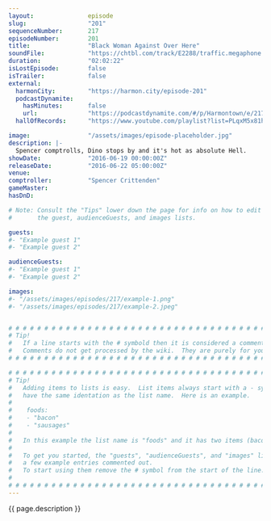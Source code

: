 ```yaml
---
layout:               episode
slug:                 "201"
sequenceNumber:       217
episodeNumber:        201
title:                "Black Woman Against Over Here"
soundFile:            "https://chtbl.com/track/E2288/traffic.megaphone.fm/STA6654036124.mp3?updated=1560193507"
duration:             "02:02:22"
isLostEpisode:        false
isTrailer:            false
external:
  harmonCity:         "https://harmon.city/episode-201"
  podcastDynamite:
    hasMinutes:       false
    url:              "https://podcastdynamite.com/#/p/Harmontown/e/217/201"
  hallOfRecords:      "https://www.youtube.com/playlist?list=PLqxM5x81hNOaHQ3S7CpiuijsfY3iKr1mo"

image:                "/assets/images/episode-placeholder.jpg"
description: |-
  Spencer comptrolls, Dino stops by and it's hot as absolute Hell.
showDate:             "2016-06-19 00:00:00Z"
releaseDate:          "2016-06-22 05:00:00Z"
venue:                
comptroller:          "Spencer Crittenden"
gameMaster:           
hasDnD:               

# Note: Consult the "Tips" lower down the page for info on how to edit
#       the guest, audienceGuests, and images lists.

guests:
#- "Example guest 1"
#- "Example guest 2"

audienceGuests:
#- "Example guest 1"
#- "Example guest 2"

images:
#- "/assets/images/episodes/217/example-1.png"
#- "/assets/images/episodes/217/example-2.jpeg"


# # # # # # # # # # # # # # # # # # # # # # # # # # # # # # # # # # # # # # # # # # # # #
# Tip!
#   If a line starts with the # symbold then it is considered a comment.
#   Comments do not get processed by the wiki.  They are purely for your information.
# # # # # # # # # # # # # # # # # # # # # # # # # # # # # # # # # # # # # # # # # # # # #

# # # # # # # # # # # # # # # # # # # # # # # # # # # # # # # # # # # # # # # # # # # # #
# Tip!
#   Adding items to lists is easy.  List items always start with a - symbol and have
#   have the same identation as the list name.  Here is an example.
#
#    foods:
#    - "bacon"
#    - "sausages"
#
#   In this example the list name is "foods" and it has two items (bacon, and sausages).
#
#   To get you started, the "guests", "audienceGuests", and "images" lists below have
#   a few example entries commented out.
#   To start using them remove the # symbol from the start of the line.
#
# # # # # # # # # # # # # # # # # # # # # # # # # # # # # # # # # # # # # # # # # # # # #
---
```


<!-- The episode description will be rendered here -->
{{ page.description }}

<!-- Add your content BELOW here -->
<!-- vvvvvvvvvvvvvvvvvvvvvvvvvvv -->




<!-- ^^^^^^^^^^^^^^^^^^^^^^^^^^^ -->
<!-- Add your content ABOVE here -->

<!-- The episode gallery will be rendered here -->